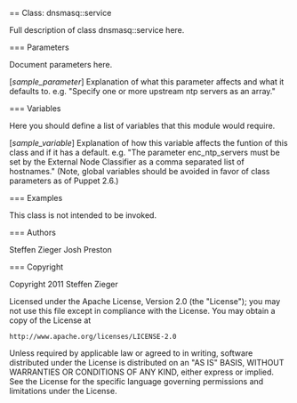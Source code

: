 == Class: dnsmasq::service

Full description of class dnsmasq::service here.

=== Parameters

Document parameters here.

[*sample_parameter*]
  Explanation of what this parameter affects and what it defaults to.
  e.g. "Specify one or more upstream ntp servers as an array."

=== Variables

Here you should define a list of variables that this module would require.

[*sample_variable*]
  Explanation of how this variable affects the funtion of this class and if
  it has a default. e.g. "The parameter enc_ntp_servers must be set by the
  External Node Classifier as a comma separated list of hostnames." (Note,
  global variables should be avoided in favor of class parameters as
  of Puppet 2.6.)

=== Examples

This class is not intended to be invoked.

=== Authors

Steffen Zieger
Josh Preston

=== Copyright

Copyright 2011 Steffen Zieger

Licensed under the Apache License, Version 2.0 (the "License");
you may not use this file except in compliance with the License.
You may obtain a copy of the License at

    http://www.apache.org/licenses/LICENSE-2.0

Unless required by applicable law or agreed to in writing, software
distributed under the License is distributed on an "AS IS" BASIS,
WITHOUT WARRANTIES OR CONDITIONS OF ANY KIND, either express or implied.
See the License for the specific language governing permissions and
limitations under the License.


